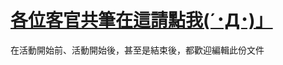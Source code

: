 # [各位客官共筆在這請點我(´･Д･)」](https://docs.google.com/document/d/1qbr7iSwCkhyg0irdkHVRGJxC1pLlnNzjA-b_swQAJYI/edit#heading=h.4avoed4vrta)

在活動開始前、活動開始後，甚至是結束後，都歡迎編輯此份文件

